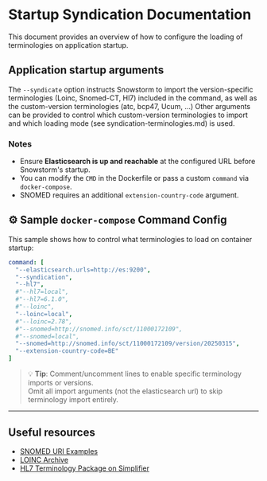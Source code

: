 # Startup Syndication Documentation

This document provides an overview of how to configure the loading of terminologies on application startup.

## Application startup arguments
The `--syndicate` option instructs Snowstorm to import the version-specific terminologies (Loinc, Snomed-CT, Hl7) included in the command, as well as the custom-version terminologies (atc, bcp47, Ucum, ...) 
Other arguments can be provided to control which custom-version terminologies to import and which loading mode (see syndication-terminologies.md) is used.

### Notes
- Ensure **Elasticsearch is up and reachable** at the configured URL before Snowstorm's startup.
- You can modify the `CMD` in the Dockerfile or pass a custom `command` via `docker-compose`.
- SNOMED requires an additional `extension-country-code` argument.

## ⚙️ Sample `docker-compose` Command Config
This sample shows how to control what terminologies to load on container startup:

```yaml
command: [
  "--elasticsearch.urls=http://es:9200",
  "--syndication",
  "--hl7",
  #"--hl7=local",
  #"--hl7=6.1.0",
  #"--loinc",
  "--loinc=local",
  #"--loinc=2.78",
  #"--snomed=http://snomed.info/sct/11000172109",
  #"--snomed=local",
  "--snomed=http://snomed.info/sct/11000172109/version/20250315",
  "--extension-country-code=BE"
]
```

> 💡 **Tip**: Comment/uncomment lines to enable specific terminology imports or versions.  
> Omit all import arguments (not the elasticsearch url) to skip terminology import entirely.

---

## Useful resources

- [SNOMED URI Examples](https://confluence.ihtsdotools.org/display/DOCEXTPG/4.4.2+Edition+URI+Examples)
- [LOINC Archive](https://loinc.org/downloads/archive/)
- [HL7 Terminology Package on Simplifier](https://simplifier.net/packages/hl7.terminology)

